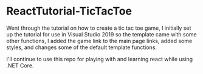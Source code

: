 # ReactTutorial-TicTacToe

Went through the tutorial on how to create a tic tac toe game, I initially set up the tutorial for use in Visual Studio 2019 so the template came with some other functions, I added the game link to the main page links, added some styles, and changes some of the default template functions. 

I'll continue to use this repo for playing with and learning react while using .NET Core.
